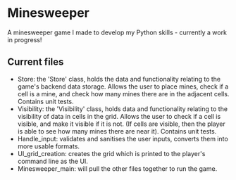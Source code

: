 # Minesweeper

A minesweeper game I made to develop my Python skills - currently a work in progress!

## Current files
 - Store: the 'Store' class, holds the data and functionality relating to the game's backend data storage. Allows the user to place mines, check if a cell is a mine, and check how many mines there are in the adjacent cells. Contains unit tests.
 - Visibility: the 'Visibility' class, holds data and functionality relating to the visibility of data in cells in the grid. Allows the user to check if a cell is visible, and make it visible if it is not. (If cells are visible, then the player is able to see how many mines there are near it). Contains unit tests.
 - Handle_input: validates and sanitises the user inputs, converts them into more usable formats.
 - UI_grid_creation: creates the grid which is printed to the player's command line as the UI.
 - Minesweeper_main: will pull the other files together to run the game.
